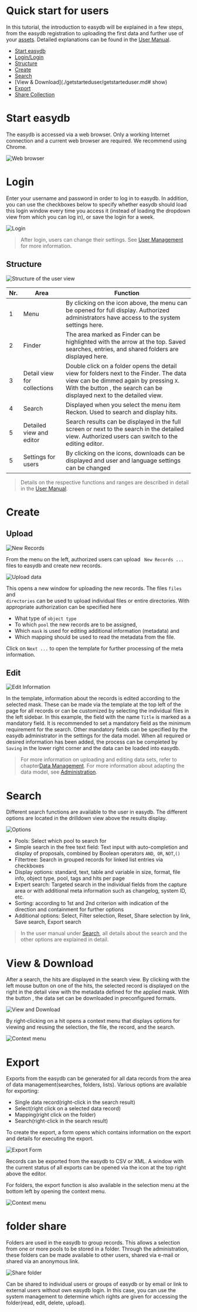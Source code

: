 # Quick start for users

In this tutorial, the introduction to easydb will be explained in a few steps, from the easydb registration to uploading the first data and further use of your [assets](./glossar/glossar.md). Detailed explanations can be found in the [User Manual](./webfrontend/webfrontend.md).

* [Start easydb](./getstarteduser/getstarteduser.md#start)
* [Login/Login](./getstarteduser/getstarteduser.md#login)
* [Structure](./getstarteduser/getstarteduser.md#scheme)
* [Create](./getstarteduser/getstarteduser.md#upload)
* [Search](./getstarteduser/getstarteduser.md#search)
* [View & Download](./getstarteduser/getstarteduser.md# show)
* [Export](./getstarteduser/getstarteduser.md#export)
* [Share Collection](./getstarteduser/getstarteduser.md#share)
 

# <a name="start"></a> Start easydb

The easydb is accessed via a web browser. Only a working Internet connection and a current web browser are required. We recommend using Chrome.

![Web browser](browser_ihre_easydb.png)

# <a name="login"> </a> Login

Enter your username and password in order to log in to easydb. In addition, you can use the checkboxes below to specify whether easydb should load this login window every time you access it (instead of loading the dropdown view from which you can log in), or save the login for a week.

![Login](login.png)

> After login, users can change their settings. See [User Management](./webfrontend/userprefs/userprefs.md) for more information.

## <a name="scheme"> </a> Structure

![Structure of the user view](benutzerbereich.png)

|Nr.|Area|Function|
|--|--|--|
|1|Menu|By clicking on the icon above, the menu can be opened for full display. Authorized administrators have access to the system settings here.|
|2|Finder|The area marked as Finder can be highlighted with the arrow at the top. Saved searches, entries, and shared folders are displayed here.|
|3|Detail view for collections|Double click on a folder opens the detail view for folders next to the Finder. The data view can be dimmed again by pressing <code class="button">X</code>. With the button <i class = "fa fa-columns" aria-hidden = "true"> </i>, the search can be displayed next to the detailed view.|
|4|Search|Displayed when you select the menu item Reckon. Used to search and display hits. |
|5|Detailed view and editor | Search results can be displayed in the full screen or next to the search in the detailed view. Authorized users can switch to the editing editor.|
|5|Settings for users|By clicking on the icons, downloads can be displayed and user and language settings can be changed|


> Details on the respective functions and ranges are described in detail in the [User Manual](./webfrontend/webfrontend.md).

# <a name="upload"> </a> Create

## Upload

![New Records](neu.png)

From the menu on the left, authorized users can upload <code class="button"> New Records ... </code> files to easydb and create new records.

![Upload data](neue_daten.png)

This opens a new window for uploading the new records. The files <code class="button">files</code> and <code class="button"> directories</code> can be used to upload individual files or entire directories. With appropriate authorization can be specified here

* What type of `object type`
* To which `pool` the new records are to be assigned,
* Which `mask` is used for editing additional information (metadata) and
* Which mapping should be used to read the metadata from the file.

Click on <code class="button">Next ...</code> to open the template for further processing of the meta information.

## Edit

![Edit Information](neue_daten_edit.png)

In the template, information about the records is edited according to the selected mask. These can be made via the template at the top left of the page for all records or can be customized by selecting the individual files in the left sidebar. In this example, the field with the name `Title` is marked as a mandatory field. It is recommended to set a mandatory field as the minimum requirement for the search. Other mandatory fields can be specified by the easydb administrator in the settings for the data model. When all required or desired information has been added, the process can be completed by <code class="button">Saving</code> in the lower right corner and the data can be loaded into easydb.

> For more information on uploading and editing data sets, refer to chapter[Data Management](./webfrontend/datamanagement/new_objects/new_objects.md). For more information about adapting the data model, see [Administration](./webfrontend/administration/datamodel/datamodel.md).

# <a name="search"> </a> Search

Different search functions are available to the user in easydb. The different options are located in the drilldown view above the results display.

![Options](search.png)

* Pools: Select which pool to search for
* Simple search in the free text field: Text input with auto-completion and display of proposals, combined by Boolean operators `AND`,` OR`, `NOT`,`() `
* Filtertree: Search in grouped records for linked list entries via checkboxes
* Display options: standard, text, table and variable in size, format, file info, object type, pool, tags and hits per page
* Expert search: Targeted search in the individual fields from the capture area or with additional meta information such as changelog, system ID, etc.
* Sorting: according to 1st and 2nd criterion with indication of the direction and containment for further options
* Additional options: Select, Filter selection, Reset, Share selection by link, Save search, Export search

> In the user manual under [Search](./webfrontend/datamanagement/search/search.md), all details about the search and the other options are explained in detail.

# <a name="show"> </a> View & Download

After a search, the hits are displayed in the search view. By clicking with the left mouse button on one of the hits, the selected record is displayed on the right in the detail view with the metadata defined for the applied mask. With the button <i class = "fa fa-download"> </i>, the data set can be downloaded in preconfigured formats.

![View and Download](download.png)

By right-clicking on a hit opens a context menu that displays options for viewing and reusing the selection, the file, the record, and the search.

![Context menu](show_context.png)

# <a name="export"> </a> Export

Exports from the easydb can be generated for all data records from the area of ​​data management(searches, folders, lists). Various options are available for exporting:

* Single data record(right-click in the search result)
* Select(right click on a selected data record)
* Mapping(right click on the folder)
* Search(right-click in the search result)

To create the export, a form opens which contains information on the export and details for executing the export.

![Export Form](exportmaske.png)

Records can be exported from the easydb to CSV or XML. A window with the current status of all exports can be opened via the <i class = "fa fa-download"> </i> icon at the top right above the editor.

For folders, the export function is also available in the selection menu at the bottom left by opening the context menu.

![Context menu](mappenmenu.png)

# <a name="share"> </a> folder share

Folders are used in the easydb to group records. This allows a selection from one or more pools to be stored in a folder. Through the administration, these folders can be made available to other users, shared via e-mail or shared via an anonymous link.

![Share folder](share_collection.png)

Can be shared to individual users or groups of easydb or by email or link to external users without own easydb login. In this case, you can use the system management to determine which rights are given for accessing the folder(read, edit, delete, upload).